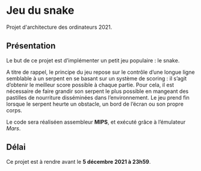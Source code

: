 # Jeu du snake

Projet d'architecture des ordinateurs 2021.

## Présentation

Le but de ce projet est d’implémenter un petit jeu populaire : le snake.

A titre de rappel, le principe du jeu repose sur le contrôle d’une longue ligne semblable à un serpent en se basant sur un système de scoring : il s’agit d’obtenir le meilleur score possible à chaque partie.
Pour cela, il est nécessaire de faire grandir son serpent le plus possible en mangeant des pastilles de nourriture disséminées dans l’environnement. Le jeu prend fin lorsque le serpent heurte un obstacle, un bord de l’écran ou son propre corps.

Le code sera réaliséen assembleur **MIPS**, et exécuté grâce à l’émulateur _Mars_.

## Délai

Ce projet est à rendre avant le **5 décembre 2021 à 23h59**.
